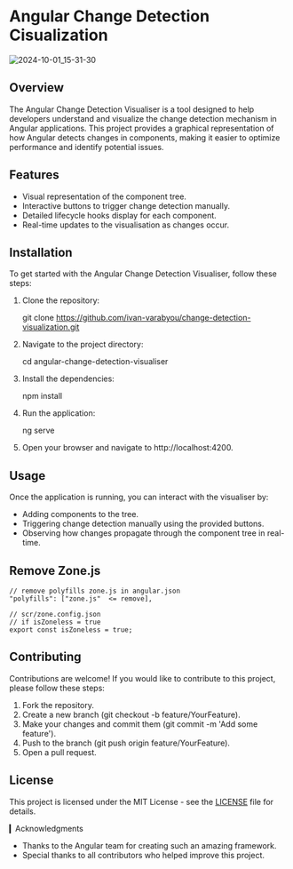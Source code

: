 # Angular Change Detection Cisualization
![2024-10-01_15-31-30](https://github.com/user-attachments/assets/2392e586-7311-4777-9c90-624bc035d25d)

## Overview

The Angular Change Detection Visualiser is a tool designed to help developers understand and visualize the change detection mechanism in Angular applications. This project provides a graphical representation of how Angular detects changes in components, making it easier to optimize performance and identify potential issues.

## Features

- Visual representation of the component tree.
- Interactive buttons to trigger change detection manually.
- Detailed lifecycle hooks display for each component.
- Real-time updates to the visualisation as changes occur.

## Installation

To get started with the Angular Change Detection Visualiser, follow these steps:

1. Clone the repository:

   git clone https://github.com/ivan-varabyou/change-detection-visualization.git

2. Navigate to the project directory:

   cd angular-change-detection-visualiser

3. Install the dependencies:

   npm install

4. Run the application:

   ng serve

5. Open your browser and navigate to http://localhost:4200.

## Usage

Once the application is running, you can interact with the visualiser by:

- Adding components to the tree.
- Triggering change detection manually using the provided buttons.
- Observing how changes propagate through the component tree in real-time.

## Remove Zone.js
```
// remove polyfills zone.js in angular.json
"polyfills": ["zone.js"  <= remove],

// scr/zone.config.json
// if isZoneless = true
export const isZoneless = true;
```
## Contributing

Contributions are welcome! If you would like to contribute to this project, please follow these steps:

1. Fork the repository.
2. Create a new branch (git checkout -b feature/YourFeature).
3. Make your changes and commit them (git commit -m 'Add some feature').
4. Push to the branch (git push origin feature/YourFeature).
5. Open a pull request.

## License

This project is licensed under the MIT License - see the [LICENSE](LICENSE) file for details.

▎Acknowledgments

- Thanks to the Angular team for creating such an amazing framework.
- Special thanks to all contributors who helped improve this project.
